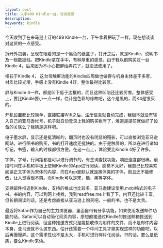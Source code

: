 ```yaml
---
layout: post
title: 入手499 Kindle一台，说说感受
description:
keywords: kindle
---
```

今天收到了在来马逊上订的499 Kindle一台，下午拿着把玩了一样，现在想谈谈对这货的一点感受。

拆开外包装，呈现在眼着的是一个黑色的纸盒子，打开之后，就是Kindle，说明书及一根数据线。把Kindle拿在手中，有种厚重的感觉。由于我以前购买过一台Kindle 4，后来因为不小心把屏给弄花了，就没法使用了。

相较于Kindle 4， 这台带触屏功能的Kindle四周做也做得与机身主体差不多厚，材质比较光滑，手感上没有Kindle 4好，整体最得比较厚。

屏与Kindle 4一样，都是凹下低于边框的，而且这种凹陷还比较厉害。整体感受上，要比Kindle要小一点一样，估计是色彩的缘故吧，这个是黑的，而K4是银灰的。

开机设置都比较简单，直接联接Wifi之后，注册信息就自动完成，我根本就没有输入自己的亚马逊帐号，机子就自动登录上我的购买帐号了，难道是提前就做好了设备的关联么？我猜是这样吧。

电子墨水屏，显示还是挺清晰的，翻页时也没有明显的殘影，可以直接浏览亚马逊网站，进行图书的购买，书的打开速度还挺快的。由于是触屏的，所以在进行诸如标记，书签，输入的时候都很方便，在这一点上，体验要比Kindle 4好了许多。

字体，字号，行间距都是可以进行调节的，有生词查找功能，响应速度都很棒。前段时间在手机和平板上使用Kindle的App进行阅读，感觉不太好，我自己比较喜欢阅读正文字体为宋体的内容，而在App里默认就是黑体类的字体，而且还不能修改，让人觉得很不爽。而Kindle可以是宋，楷，黑等字体。

支持邮件推送到Kindle，支持的格式也比较多，亚马逊建议使用.mobi格式的电子书。书的内容，可以到网上找找，我到readfree.me上看了下，内容还比较丰富。但长期阅读的话，还是考虑直接从亚马逊上购买吧。一般的书，也不是太贵。

最近将Safari作为自己的主力浏览器，里面自带有分享功能，如果使用发送邮件功能的话，Safari可以自动简化网页内容，原想直接通过Kindle的推送邮箱推送到Kindle上进行阅读，但这种推送方式只是能接收作为附件的文件，而不是邮件内容本身，亚马逊就不认这东西。估计还需要一个中间工具才能实现这样的功能吧，以后再慢慢弄。这个需求性也不是太大，手机可进行碎片化阅读，书的话，要么是纸质，要么Kindle来读。